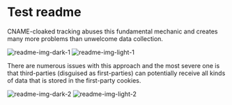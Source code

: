 # Test readme

CNAME-cloaked tracking abuses this fundamental mechanic and creates many more problems than unwelcome data collection.

![readme-img-dark-1](https://user-images.githubusercontent.com/45171506/269568324-2c5109bf-1837-4cb9-bcd6-e967129de223.png#gh-dark-mode-only)
![readme-img-light-1](https://user-images.githubusercontent.com/45171506/269568337-4639e640-4192-4fc1-bfb7-dd58f0b3c5e9.png#gh-light-mode-only)

There are numerous issues with this approach and the most severe one is that third-parties (disguised as first-parties)
can potentially receive all kinds of data that is stored in the first-party cookies.

![readme-img-dark-2](https://user-images.githubusercontent.com/45171506/269568334-fa4cfd50-a6e9-46c9-8b9a-2fccb4f8efe1.png#gh-dark-mode-only)
![readme-img-light-2](https://user-images.githubusercontent.com/45171506/269568340-a296dc2b-e264-4a59-832e-9d4a20770c7b.png#gh-light-mode-only)

<!-- [readme-img-dark-1]: https://user-images.githubusercontent.com/45171506/269568324-2c5109bf-1837-4cb9-bcd6-e967129de223.png#gh-dark-mode-only
[readme-img-light-1]: https://user-images.githubusercontent.com/45171506/269568337-4639e640-4192-4fc1-bfb7-dd58f0b3c5e9.png#gh-light-mode-only
[readme-img-dark-2]: https://user-images.githubusercontent.com/45171506/269568334-fa4cfd50-a6e9-46c9-8b9a-2fccb4f8efe1.png#gh-dark-mode-only
[readme-img-light-2]: https://user-images.githubusercontent.com/45171506/269568340-a296dc2b-e264-4a59-832e-9d4a20770c7b.png#gh-light-mode-only -->
